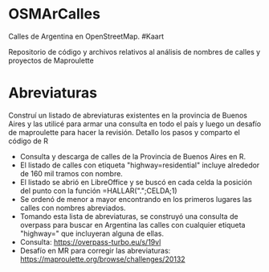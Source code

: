 # OSMArCalles

Calles de Argentina en OpenStreetMap. #Kaart

Repositorio de código y archivos relativos al análisis de nombres de calles y proyectos de Maproulette

# Abreviaturas
Construí un listado de abreviaturas existentes en la provincia de Buenos Aires y las utilicé para armar una consulta en todo el país y luego un desafío de maproulette para hacer la revisión. Detallo los pasos y comparto el código de R

- Consulta y descarga de calles de la Provincia de Buenos Aires en R.
- El listado de calles con etiqueta "highway=residential" incluye alrededor de 160 mil tramos con nombre.
- El listado se abrió en LibreOffice y se buscó en cada celda la posición del punto con la función =HALLAR(".";CELDA;1)
- Se ordenó de menor a mayor encontrando en los primeros lugares las calles con nombres abreviados.
- Tomando esta lista de abreviaturas, se construyó una consulta de overpass para buscar en Argentina las calles con cualquier etiqueta "highway=" que incluyeran alguna de ellas.
- Consulta: https://overpass-turbo.eu/s/19vl
- Desafío en MR para corregir las abreviaturas: https://maproulette.org/browse/challenges/20132
